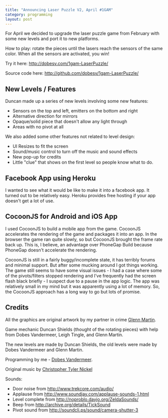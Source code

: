 ```yaml
---
title: "Announcing Laser Puzzle V2, April #1GAM"
category: programming
layout: post
---
```


For April we decided to upgrade the laser puzzle game from February with some new levels and port
it to new platforms.

How to play: rotate the pieces until the lasers reach the sensors of the same color.  When all the
sensors are activated, you win!

Try it here: <http://dobesv.com/1gam-LaserPuzzle/>

Source code here: <http://github.com/dobesv/1gam-LaserPuzzle/>

## New Levels / Features

Duncan made up a series of new levels involving some new features:

* Sensors on the top and left, emitters on the bottom and right
* Alternative direction for mirrors
* Opaque/solid piece that doesn't allow any light through
* Areas with no pivot at all

We also added some other features not related to level design:

* UI Resizes to fit the screen
* Sound/music control to turn off the music and sound effects
* New pop-up for credits
* Little "clue" that shows on the first level so people know what to do.

## Facebook App using Heroku

I wanted to see what it would be like to make it into a facebook app.  It turned out
to be relatively easy.  Heroku provides free hosting if your app doesn't get a lot of
use.

## CocoonJS for Android and iOS App

I used CocoonJS to build a mobile app from the game.  CocoonJS accelerates the rendering
of the game and packages it into an app.  In the browser the game ran quite slowly, so
but CocoonJS brought the frame rate back up.  This is, I believe, an advantage over
PhoneGap Build because PhoneGap doesn't accelerate the rendering.

CocoonJS is still in a fairly buggy/incomplete state, it has terribly forums and minimal
support.  But after some mucking around I got things working.  The game still seems to have
some visual issues - I had a case where some of the pivots/filters stopped rendering and I've
frequently had the screen flash black briefly - I suspect due to a pause in the app logic.  The
app was relatively small in my mind but it was apparently using a lot of memory.  So, the
CocoonJS approach has a long way to go but lots of promise.

## Credits

All the graphics are original artwork by my partner in crime [Glenn Martin](http://bunyep.com).

Game mechanic Duncan Shields (thought of the rotating pieces) with help from Dobes Vandermeer,
Leigh Tingle, and Glenn Martin.

The new levels are made by Duncan Shields, the old levels were made by Dobes Vandermeer and Glenn
Martin.

Programming by me - [Dobes Vandermeer](http://dobesv.com).

Original music by [Christopher Tyler Nickel](http://www.christophernickel.com/)

Sounds:

- Door noise from http://www.trekcore.com/audio/
- Applause from http://www.soundjay.com/applause-sounds-1.html
- Level complete from http://noproblo.dayjo.org/ZeldaSounds/
- Beep from http://archive.org/details/TickSound
- Pivot sound from http://soundcli.ps/sound/camera-shutter-3





